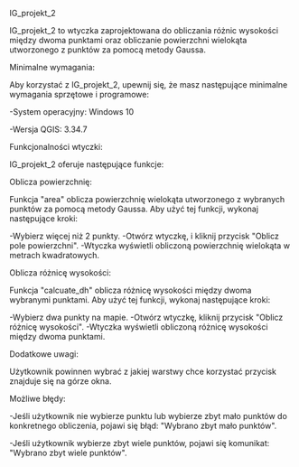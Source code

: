IG_projekt_2

IG_projekt_2 to wtyczka zaprojektowana do obliczania różnic wysokości między dwoma punktami oraz obliczanie powierzchni wielokąta utworzonego z punktów za pomocą metody Gaussa.

Minimalne wymagania:

Aby korzystać z IG_projekt_2, upewnij się, że masz następujące minimalne wymagania sprzętowe i programowe:

-System operacyjny: Windows 10

-Wersja QGIS: 3.34.7

Funkcjonalności wtyczki:

IG_projekt_2 oferuje następujące funkcje:

Oblicza powierzchnię:

Funkcja "area" oblicza powierzchnię wielokąta utworzonego z wybranych punktów za pomocą metody Gaussa. Aby użyć tej funkcji, wykonaj następujące kroki:

-Wybierz więcej niż 2 punkty.
-Otwórz wtyczkę, i kliknij przycisk "Oblicz pole powierzchni".
-Wtyczka wyświetli obliczoną powierzchnię wielokąta w metrach kwadratowych.

Oblicza różnicę wysokości:

Funkcja "calcuate_dh" oblicza różnicę wysokości między dwoma wybranymi punktami. Aby użyć tej funkcji, wykonaj następujące kroki:

-Wybierz dwa punkty na mapie.
-Otwórz wtyczkę, kliknij przycisk "Oblicz różnicę wysokości".
-Wtyczka wyświetli obliczoną różnicę wysokości między dwoma punktami.

Dodatkowe uwagi:

Użytkownik powinnen wybrać z jakiej warstwy chce korzystać przycisk znajduje się na górze okna.

Możliwe błędy:

-Jeśli użytkownik nie wybierze punktu lub wybierze zbyt mało punktów do konkretnego obliczenia, pojawi się błąd: "Wybrano zbyt mało punktów".

-Jeśli użytkownik wybierze zbyt wiele punktów, pojawi się komunikat: "Wybrano zbyt wiele punktów".
